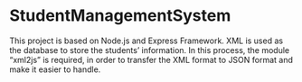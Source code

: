 # StudentManagementSystem

This project is based on Node.js and Express Framework. XML is used as the database to store the students’ information. In this process, the module “xml2js” is required, in order to transfer the XML format to JSON format and make it easier to handle.
